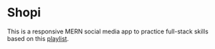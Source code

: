# Shopi
This is a responsive MERN social media app to practice full-stack skills based on this [playlist](https://youtube.com/playlist?list=PLj-4DlPRT48mxPG8TAXOH4qqQ1ijuERO4).
